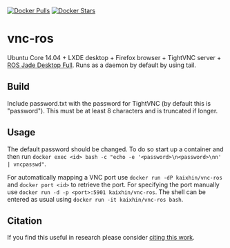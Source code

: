 [![Docker Pulls](https://img.shields.io/docker/pulls/kaixhin/vnc-ros.svg)](https://hub.docker.com/r/kaixhin/vnc-ros/)
[![Docker Stars](https://img.shields.io/docker/stars/kaixhin/vnc-ros.svg)](https://hub.docker.com/r/kaixhin/vnc-ros/)

vnc-ros
=======
Ubuntu Core 14.04 + LXDE desktop + Firefox browser + TightVNC server + [ROS Jade Desktop Full](http://www.ros.org/). Runs as a daemon by default by using tail.

Build
-----
Include password.txt with the password for TightVNC (by default this is "password"). This must be at least 8 characters and is truncated if longer.

Usage
-----
The default password should be changed. To do so start up a container and then run `docker exec <id> bash -c "echo -e '<password>\n<password>\nn' | vncpasswd"`.

For automatically mapping a VNC port use `docker run -dP kaixhin/vnc-ros` and `docker port <id>` to retrieve the port.
For specifying the port manually use `docker run -d -p <port>:5901 kaixhin/vnc-ros`.
The shell can be entered as usual using `docker run -it kaixhin/vnc-ros bash`.

Citation
--------
If you find this useful in research please consider [citing this work](https://github.com/Kaixhin/dockerfiles/blob/master/CITATION.md).
